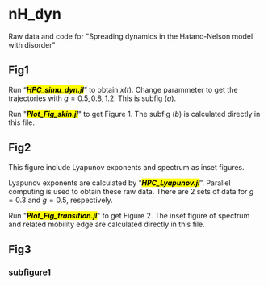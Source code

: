 # nH_dyn
Raw data and code for "Spreading dynamics in the Hatano-Nelson model with disorder"

## Fig1
Run “<mark>***HPC_simu_dyn.jl***</mark>” to obtain $x(t)$. Change parammeter to get the trajectories with $g=0.5, 0.8, 1.2$. This is subfig $(a)$.

Run "<mark>***Plot_Fig_skin.jl***</mark>" to get Figure 1. The subfig $(b)$ is calculated directly in this file.

## Fig2
This figure include Lyapunov exponents and spectrum as inset figures.

Lyapunov exponents are calculated by “<mark>***HPC_Lyapunov.jl***</mark>”. Parallel computing is used to obtain these raw data. There are 2 sets of data for $g=0.3$ and $g=0.5$, respectively.

Run "<mark>***Plot_Fig_transition.jl***</mark>" to get Figure 2. The inset figure of spectrum and related mobility edge are calculated directly in this file.


## Fig3
### subfigure1

